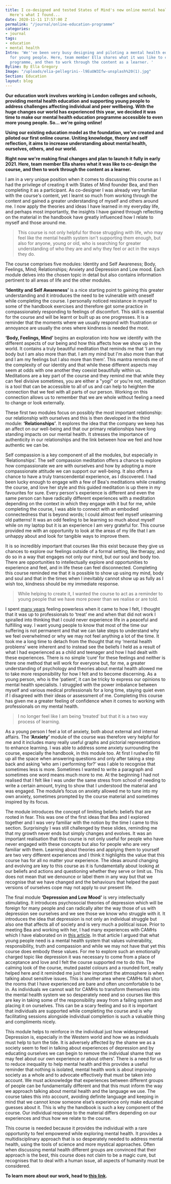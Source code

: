 ```yaml
---
title: I co-designed and tested States of Mind's new online mental health course.
  Here's what I found...
date: 2020-11-11 17:57:00 Z
permalink: "/journal/online-education-programme"
categories:
- journal
tags:
- education
- mental health
Intro: 'We''ve been very busy designing and piloting a mental health education course
  for young people. Here, team member Ella shares what it was like to co-design the
  programme, and then to work through the content as a learner. '
Byline: By Ella Gregory
Image: "/uploads/elia-pellegrini--l9EuUW3Ifw-unsplash%20(1).jpg"
Section: Education
layout: blog
---
```


**Our education work involves working in London colleges and schools, providing mental health education and supporting young people to address challenges affecting individual and peer wellbeing. With the huge changes our world has experienced this year, we decided it was time to make our mental health education programme accessible to even more young people. So... we're going online!** 

**Using our existing education model as the foundation, we've created and piloted our first online course. Uniting knowledge, theory and self reflection, it aims to increase understanding about mental health, ourselves, others, and our world.**

**Right now we're making final changes and plan to launch it fully in early 2021. Here, team member Ella shares what it was like to co-design the course, and then to work through the content as a learner.**

I am in a very unique position when it comes to discussing this course as I had the privilege of creating it with States of Mind founder Bea, and then completing it as a participant. As co-designer I was already very familiar with the course's content, yet I learnt so much from working through the content and gained a greater understanding of myself and others around me. I now apply the theories and ideas I have learned in my everyday life, and perhaps most importantly,  the insights I have gained through reflecting on the material in the handbook have greatly influenced how I relate to myself and those around me.

> This course is not only helpful for those struggling with life, who may feel like the mental health system isn't supporting them enough, but also for anyone, young or old, who is searching for greater understanding of who they are and why they feel or act in the ways they do.

The course comprises five modules: Identity and Self Awareness; Body, Feelings, Mind; Relationships; Anxiety and Depression and Low mood. Each module delves into the chosen topic in detail but also contains information pertinent to all areas of life and the other modules. 

**‘Identity and Self Awareness’** is a nice starting point to gaining this greater understanding and it introduces the need to be vulnerable with oneself while completing the course. I personally noticed resistance in myself to some of the handbook exercises and therefore got some practice in compassionately responding to feelings of discomfort. This skill is essential for the course and will be learnt or built up as one progresses. It is a reminder that the moments where we usually respond with frustration or annoyance are usually the ones where kindness is needed the most.

**‘Body, Feelings, Mind’** begins an exploration into how we identify with the different aspects of our being and how this affects how we show up in the world. It contains a truly beautiful meditation that reminds me that 'I am my body but I am also more than that. I am my mind but I'm also more than that and I am my feelings but I also more than them'. This mantra reminds me of the complexity of our identity and that while these different aspects may seem at odds with one another they coexist beautifully within us. Meditations are a key part of the course and they remind me that while they can feel divisive sometimes, you are either a  "yogi" or you're not, meditation is a tool that can be accessible to all of us and can help to heighten the connection that we feel with all parts of our person. Working on this connection allows us to remember that we are whole without feeling a need to change or look externally.

These first two modules focus on possibly the most important relationship: our relationship with ourselves and this is then developed in the third module: **‘Relationships’**. It explores the idea that the company we keep has an affect on our well-being and that our primary relationships have long standing impacts on our mental health. It stresses the importance of authenticity in our relationships and the link between how we feel and how authentic we can be.

Self compassion is a key component of all the modules, but especially in ‘Relationships’. The self compassion meditation offers a chance to explore how compassionate we are with ourselves and how by adopting a more compassionate attitude we can support our well-being. It also offers a chance to have a truly transcendental experience, as I discovered. I had been lucky enough to engage with a few of Bea's meditations while creating the course, and love her style and this guided meditation is up there in my favourites for sure. Every person's experience is different and even the same person can have radically different experiences with a meditation depending on the context in which they engage with it but for me, while completing the course, I was able to connect with an embodied connectedness that is beyond words; I could almost feel myself unlearning old patterns! It was an odd feeling to be learning so much about myself while on my laptop but it is an experience I am very grateful for. This course provided me with an opportunity to look at the areas of my life that I am unhappy about and look for tangible ways to improve them. 

It is so incredibly important that courses like this exist because they give us chances to explore our feelings outside of a formal setting, like therapy, and do so in a way that engages not only our mind, but our soul and body too. There are opportunities to intellectually explore and opportunities to experience and feel, and in life these can feel disconnected. Completing this course reminded me that it is possible to show up using my mind, body and soul and that in the times when I inevitably cannot show up as fully as I wish too, kindness should be my immediate response. 

> While helping to create it, I wanted the course to act as a reminder to young people that we have more power than we realise or are told. 

I spent [many years](https://www.statesofmind.org/journal/2020/08/28/nhs-mental-health-young-people.html) feeling powerless when it came to how I felt, I thought that it was up to professionals to ‘treat’ me and when that did not work I spiralled into thinking that I could never experience life in a peaceful and fulfilling way. I want young people to know that most of the time our suffering is not permanent and that we can take steps to understand why we feel overwhelmed or why we may not feel anything a lot of the time. It took me a long time to detach from the thought that my ‘mental health problems’ were inherent and to instead see the beliefs I held as a result of what I had experienced as a child and teenager and how I had dealt with these experiences. There is no simple ‘cure’ for these feelings and neither is there one method that will work for everyone but, for me, a greater understanding of psychology and theories about mental health allowed me to take more responsibility for how I felt and to become discerning. As a young person, who is the ‘patient’, it can be tricky to express our opinions to mental health specialists. I struggled with the power imbalance between myself and various medical professionals for a long time, staying quiet even if I disagreed with their ideas or assessment of me. Completing this course has given me a greater feeling of confidence when it comes to working with professionals on my mental health. 

> I no longer feel like I am being ‘treated’ but that it is a two way process of learning. 

As a young person I feel a lot of anxiety, both about external and internal affairs. The **‘Anxiety’** module of the course was therefore very helpful for me and it includes many really useful graphs and pictorial representations to enhance learning. I was able to address some anxiety surrounding the course, especially the handbook, in this module too. At first I rushed to fill up all the space when answering questions and only after taking a step back and asking ‘who am i performing for?’ was I able to recognise that sometimes less is more. Sometimes I wanted to write a paragraph and sometimes one word means much more to me. At the beginning I had not realised that I felt like I was under the same stress from school of needing to write a certain amount, trying to show that I understood the material and was engaged. The module’s focus on anxiety allowed me to tune into my own anxiety, sometimes prompted by the course material and sometimes inspired by its focus.

The module introduces the concept of limiting beliefs: beliefs that are rooted in fear. This was one of the first ideas that Bea and I explored together and I was very familiar with the notion by the time I came to this section. Surprisingly I was still challenged by these slides, reminding me that my growth never ends but simply changes and evolves. It was an important realisation that this course is not only useful for people who have never engaged with these concepts but also for people who are very familiar with them. Learning about theories and applying them to yourself are two very different experiences and I think it highlights the value that this course has for all no matter your experience. The ideas around changing and evolving are key to this course as it is fundamentally about looking at our beliefs and actions and questioning whether they serve or limit us. This does not mean that we denounce or label them in any way but that we recognise that we have changed and the behaviours that helped the past versions of ourselves cope may not apply to our present life. 

The final module **‘Depression and Low Mood’** is very intellectually stimulating. It introduces psychosocial theories of depression which will be foreign for many people and can radically alter the way those of us  with depression see ourselves and we see those we know who struggle with it. It introduces the idea that depression is not only an individual struggle but also one that affects all of society and is very much a political issue. Prior to meeting Bea and working with her, I had many experiences with CAMHs which I have elaborated on in [this article](https://www.statesofmind.org/journal/2020/08/28/nhs-mental-health-young-people.html). In that article I argued that what young people need is a mental health system that values vulnerability, responsibility, truth and compassion and while we may not have that yet this course does embody these values. For me to explore such an emotionally charged topic like depression it was necessary to come from a place of acceptance and love and I felt the course supported me to do this. The calming look of the course, muted pastel colours and a rounded font, really helped here and it reminded me just how important the atmosphere is when talking about sensitive issues. This is another area where CAMHs fall short, the rooms that I have experienced are bare and often uncomfortable to be in. As individuals we cannot wait for CAMHs to transform themselves into the mental health system we so desperately need and so courses like this are key in taking some of the responsibility away from a failing system and placing it on ourselves. This can be a scary feeling and so it is important that individuals are supported while completing the course and is why facilitating sessions alongside individual completion is such a valuable thing and compliments nicely.

This module helps to reinforce in the individual just how widespread Depression is, especially in the Western world and how we as individuals must help to turn the tide. It is adversely affected by the shame we as a society seem to feel in talking about experiences of depression and by educating ourselves we can begin to remove the individual shame that we may feel about our own experience or about others’. There is a need for us to reduce inequality to help mental health and this provides a useful reminder that nothing is isolated, mental health work is about improving society as a whole and to advocate effectively that must be taken into account. We must acknowledge that experiences between different groups of people can be fundamentally different and that this must inform the way we approach talking about mental health and the language we use. The course takes this into account, avoiding definite language and keeping in mind that we cannot know someone else’s experience only make educated guesses about it. This is why the handbook is such a key component of the course. Our individual response to the material differs depending on our experiences and thus how we relate to the course. 

This course is needed because it provides the individual with a rare opportunity to feel empowered while exploring mental health. It provides a multidisciplinary approach that is so desperately needed to address mental health, using the tools of science and more mystical approaches. Often when discussing mental health different groups are convinced that their approach is the best, this course does not claim to be a magic cure, but recognises that to deal with a human issue, all aspects of humanity must be considered. 

**To learn more about our work, head to [this link](https://www.statesofmind.org/what-we-do).** 
